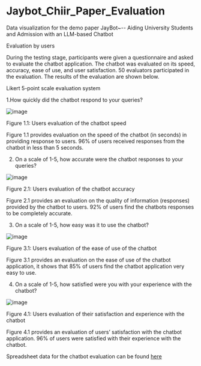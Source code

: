 # Jaybot_Chiir_Paper_Evaluation
Data visualization for the demo paper JayBot~-- Aiding University Students and Admission with an LLM-based Chatbot


Evaluation by users

During the testing stage, participants were given a questionnaire and asked to evaluate the chatbot application. The chatbot was evaluated on its speed, accuracy, ease of use, and user satisfaction. 50 evaluators participated in the evaluation. The results of the evaluation are shown below. 

Likert 5-point scale evaluation system

1.How quickly did the chatbot respond to your queries?

![image](https://github.com/Greenconsult/Jaybot_Chiir_Paper_Evaluation/assets/130986642/a65ecb2b-3231-485d-8801-e47a3580066f)
 
Figure 1.1: Users evaluation of the chatbot speed

Figure 1.1 provides evaluation on the speed of the chatbot (in seconds) in providing response to users. 96% of users received responses from the chatbot in less than 5 seconds.

2. On a scale of 1-5, how accurate were the chatbot responses to your queries?
 
![image](https://github.com/Greenconsult/Jaybot_Chiir_Paper_Evaluation/assets/130986642/e284e32f-3fc7-4353-97ad-1b7dc7b15404)

Figure 2.1: Users evaluation of the chatbot accuracy

Figure 2.1 provides an evaluation on the quality of information (responses) provided by the chatbot to users. 92% of users find the chatbots responses to be completely accurate.

3. On a scale of 1-5, how easy was it to use the chatbot?

![image](https://github.com/Greenconsult/Jaybot_Chiir_Paper_Evaluation/assets/130986642/63160212-2ac9-4ae1-879f-d3a1e7acc67f)
 
Figure 3.1: Users evaluation of the ease of use of the chatbot

Figure 3.1 provides an evaluation on the ease of use of the chatbot application, it shows that 85% of users find the chatbot application very easy to use.

4. On a scale of 1-5, how satisfied were you with your experience with the chatbot?

![image](https://github.com/Greenconsult/Jaybot_Chiir_Paper_Evaluation/assets/130986642/867d1564-22fa-48a7-8c10-bedd3aa24adc)
 
Figure 4.1: Users evaluation of their satisfaction and experience with the chatbot 

Figure 4.1 provides an evaluation of users’ satisfaction with the chatbot application. 96% of users were satisfied with their experience with the chatbot. 

Spreadsheet data for the chatbot evaluation can be found [here](https://docs.google.com/spreadsheets/d/1axDssCfK6026OEhd5nSF9lT6EHn917wI/edit?usp=sharing&ouid=111156514980420706408&rtpof=true&sd=true)
